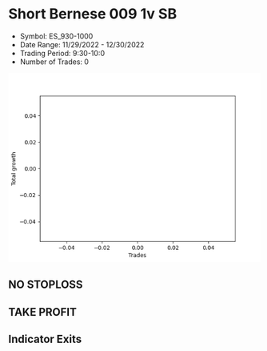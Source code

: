 # Short Bernese 009 1v SB 
- Symbol: ES_930-1000
- Date Range: 11/29/2022 - 12/30/2022
- Trading Period: 9:30-10:0
- Number of Trades: 0

![Plot](ShortBernese0091vSBES_930-1000.png)
## NO STOPLOSS














## TAKE PROFIT











## Indicator Exits

